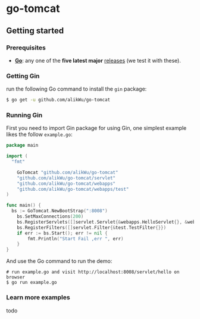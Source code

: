 # go-tomcat

## Getting started

### Prerequisites

- **[Go](https://go.dev/)**: any one of the **five latest major** [releases](https://go.dev/doc/devel/release) (we test it with these).

### Getting Gin

run the following Go command to install the `gin` package:

```sh
$ go get -u github.com/alikWu/go-tomcat
```

### Running Gin

First you need to import Gin package for using Gin, one simplest example likes the follow `example.go`:

```go
package main

import (
  "fmt"

	GoTomcat "github.com/alikWu/go-tomcat"
	"github.com/alikWu/go-tomcat/servlet"
	"github.com/alikWu/go-tomcat/webapps"
	"github.com/alikWu/go-tomcat/webapps/test"
)

func main() {
  bs := GoTomcat.NewBootStrap(":8008")
	bs.SetMaxConnections(200)
	bs.RegisterServlets([]servlet.Servlet{&webapps.HelloServlet{}, &webapps.StaticResourceProcessor{}})
	bs.RegisterFilters([]servlet.Filter{&test.TestFilter{}})
	if err := bs.Start(); err != nil {
		fmt.Println("Start Fail ,err ", err)
	}
}
```

And use the Go command to run the demo:

```
# run example.go and visit http://localhost:8008/servlet/hello on browser
$ go run example.go
```

### Learn more examples

todo

